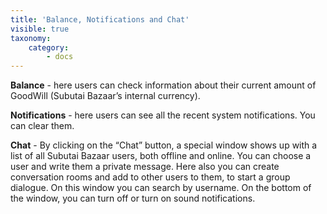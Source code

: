 ```yaml
---
title: 'Balance, Notifications and Chat'
visible: true
taxonomy:
    category:
        - docs
---
```


**Balance** - here users can check information about their current amount of GoodWill (Subutai Bazaar’s internal currency).

**Notifications** - here users can see all the recent system notifications. You can clear them.

**Chat** - By clicking on the “Chat” button, a special window shows up with a list of all Subutai Bazaar users, both offline and online. You can choose a user and write them a private message. Here also you can create conversation rooms and add to other users to them, to start a group dialogue. On this window you can search by username. On the bottom of the window, you can turn off or turn on sound notifications.
